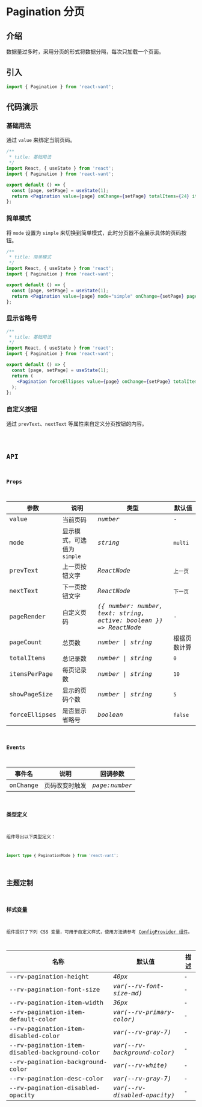 # Pagination 分页

## 介绍

数据量过多时，采用分页的形式将数据分隔，每次只加载一个页面。

## 引入

```js
import { Pagination } from 'react-vant';
```

## 代码演示

### 基础用法

通过 `value` 来绑定当前页码。

```jsx
/**
 * title: 基础用法
 */
import React, { useState } from 'react';
import { Pagination } from 'react-vant';

export default () => {
  const [page, setPage] = useState(1);
  return <Pagination value={page} onChange={setPage} totalItems={24} itemsPerPage={5} />;
};
```

### 简单模式

将 `mode` 设置为 `simple` 来切换到简单模式，此时分页器不会展示具体的页码按钮。

```jsx
/**
 * title: 简单模式
 */
import React, { useState } from 'react';
import { Pagination } from 'react-vant';

export default () => {
  const [page, setPage] = useState(1);
  return <Pagination value={page} mode="simple" onChange={setPage} pageCount={12} />;
};
```

### 显示省略号

```jsx
/**
 * title: 基础用法
 */
import React, { useState } from 'react';
import { Pagination } from 'react-vant';

export default () => {
  const [page, setPage] = useState(1);
  return (
    <Pagination forceEllipses value={page} onChange={setPage} totalItems={125} showPageSize={3} />
  );
};
```

### 自定义按钮

通过 `prevText`、`nextText` 等属性来自定义分页按钮的内容。

<code title="自定义按钮" src="./demo/custom.tsx" />

## API

### Props

| 参数 | 说明 | 类型 | 默认值 |
| --- | --- | --- | --- |
| value | 当前页码 | _number_ | - |
| mode | 显示模式，可选值为 `simple` | _string_ | `multi` |
| prevText | 上一页按钮文字 | _ReactNode_ | `上一页` |
| nextText | 下一页按钮文字 | _ReactNode_ | `下一页` |
| pageRender | 自定义页码 | _({ number: number, text: string, active: boolean }) => ReactNode_ | - |
| pageCount | 总页数 | _number \| string_ | 根据页数计算 |
| totalItems | 总记录数 | _number \| string_ | `0` |
| itemsPerPage | 每页记录数 | _number \| string_ | `10` |
| showPageSize | 显示的页码个数 | _number \| string_ | `5` |
| forceEllipses | 是否显示省略号 | _boolean_ | `false` |

### Events

| 事件名   | 说明           | 回调参数      |
| -------- | -------------- | ------------- |
| onChange | 页码改变时触发 | _page:number_ |

### 类型定义

组件导出以下类型定义：

```ts
import type { PaginationMode } from 'react-vant';
```

## 主题定制

### 样式变量

组件提供了下列 CSS 变量，可用于自定义样式，使用方法请参考 [ConfigProvider 组件](#/zh-CN/config-provider)。

| 名称                                           | 默认值                       | 描述 |
| ---------------------------------------------- | ---------------------------- | ---- |
| --rv-pagination-height                         | _40px_                       | -    |
| --rv-pagination-font-size                      | _var(--rv-font-size-md)_     | -    |
| --rv-pagination-item-width                     | _36px_                       | -    |
| --rv-pagination-item-default-color             | _var(--rv-primary-color)_    | -    |
| --rv-pagination-item-disabled-color            | _var(--rv-gray-7)_           | -    |
| --rv-pagination-item-disabled-background-color | _var(--rv-background-color)_ | -    |
| --rv-pagination-background-color               | _var(--rv-white)_            | -    |
| --rv-pagination-desc-color                     | _var(--rv-gray-7)_           | -    |
| --rv-pagination-disabled-opacity               | _var(--rv-disabled-opacity)_ | -    |
